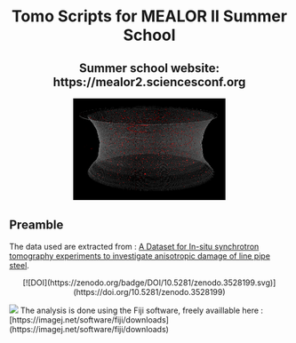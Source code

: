<h1 align="center"> Tomo Scripts for MEALOR II Summer School </h1>
<h2 align="center"> Summer school website: https://mealor2.sciencesconf.org </h2>
<p align="center">
  <img src="SEGMENTATION/3DView_NT4_L_Step_01.png" />
</p>

## Preamble

The data used are extracted from : [A Dataset for In-situ synchrotron tomography experiments to investigate anisotropic damage of line pipe steel](https://zenodo.org/record/3528199#.ZHb2OoTP02w).


<p align="center">
[![DOI](https://zenodo.org/badge/DOI/10.5281/zenodo.3528199.svg)](https://doi.org/10.5281/zenodo.3528199)
</p>



<img src="https://imagej.net/media/icons/fiji.svg" style="width=100px;"/>
The analysis is done using the Fiji software, freely availlable here : [https://imagej.net/software/fiji/downloads](https://imagej.net/software/fiji/downloads)

